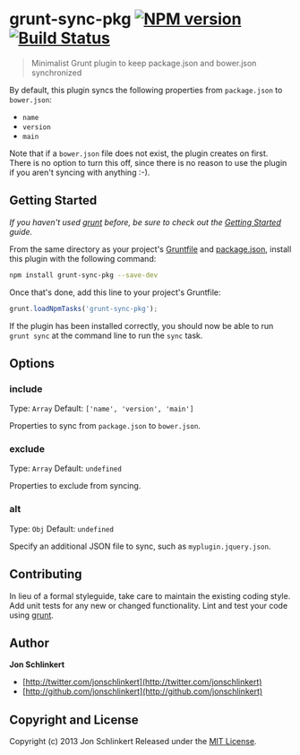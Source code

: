 # grunt-sync-pkg [![NPM version](https://badge.fury.io/js/grunt-sync-pkg.png)](http://badge.fury.io/js/grunt-sync-pkg)  [![Build Status](true.png)](true)

> Minimalist Grunt plugin to keep package.json and bower.json synchronized

By default, this plugin syncs the following properties from `package.json` to `bower.json`:

* `name`
* `version`
* `main`

Note that if a `bower.json` file does not exist, the plugin creates on first. There is no option to turn this off, since there is no reason to use the plugin if you aren't syncing with anything :-).


## Getting Started
_If you haven't used [grunt][] before, be sure to check out the [Getting Started][] guide._

From the same directory as your project's [Gruntfile][Getting Started] and [package.json][], install this plugin with the following command:

```bash
npm install grunt-sync-pkg --save-dev
```

Once that's done, add this line to your project's Gruntfile:

```js
grunt.loadNpmTasks('grunt-sync-pkg');
```

If the plugin has been installed correctly, you should now be able to run `grunt sync` at the command line to run the `sync` task.

## Options
### include
Type: `Array`
Default: `['name', 'version', 'main']`

Properties to sync from `package.json` to `bower.json`.

### exclude
Type: `Array`
Default: `undefined`

Properties to exclude from syncing.

### alt
Type: `Obj`
Default: `undefined`

Specify an additional JSON file to sync, such as `myplugin.jquery.json`.


## Contributing
In lieu of a formal styleguide, take care to maintain the existing coding style. Add unit tests for any new or changed functionality. Lint and test your code using [grunt][].

## Author

**Jon Schlinkert**

+ [http://twitter.com/jonschlinkert](http://twitter.com/jonschlinkert)
+ [http://github.com/jonschlinkert](http://github.com/jonschlinkert)

## Copyright and License
Copyright (c) 2013 Jon Schlinkert
Released under the [MIT License](LICENSE-MIT).



[grunt]: http://gruntjs.com/
[Getting Started]: https://github.com/gruntjs/grunt/blob/devel/docs/getting_started.md
[package.json]: https://npmjs.org/doc/json.html
